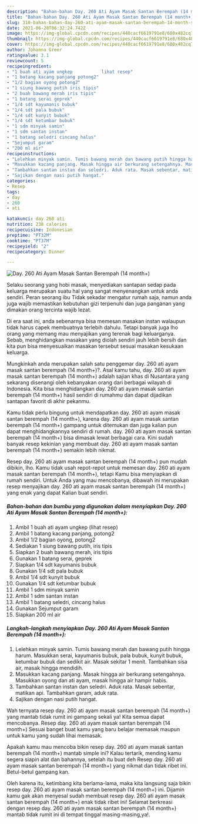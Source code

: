 ```yaml
---
description: "Bahan-bahan Day. 260 Ati Ayam Masak Santan Berempah (14 month+) Sederhana Untuk Jualan"
title: "Bahan-bahan Day. 260 Ati Ayam Masak Santan Berempah (14 month+) Sederhana Untuk Jualan"
slug: 310-bahan-bahan-day-260-ati-ayam-masak-santan-berempah-14-month-sederhana-untuk-jualan
date: 2021-06-28T06:32:24.742Z
image: https://img-global.cpcdn.com/recipes/440cacf6619791e8/680x482cq70/day-260-ati-ayam-masak-santan-berempah-14-month-foto-resep-utama.jpg
thumbnail: https://img-global.cpcdn.com/recipes/440cacf6619791e8/680x482cq70/day-260-ati-ayam-masak-santan-berempah-14-month-foto-resep-utama.jpg
cover: https://img-global.cpcdn.com/recipes/440cacf6619791e8/680x482cq70/day-260-ati-ayam-masak-santan-berempah-14-month-foto-resep-utama.jpg
author: Johanna Greer
ratingvalue: 3.1
reviewcount: 5
recipeingredient:
- "1 buah ati ayam ungkep           lihat resep"
- "1 batang kacang panjang potong2"
- "1/2 bagian oyong potong2"
- "1 siung bawang putih iris tipis"
- "2 buah bawang merah iris tipis"
- "1 batang serai geprek"
- "1/4 sdt kayumanis bubuk"
- "1/4 sdt pala bubuk"
- "1/4 sdt kunyit bubuk"
- "1/4 sdt ketumbar bubuk"
- "1 sdm minyak samin"
- "1 sdm santan instan"
- "1 batang seledri cincang halus"
- "Sejumput garam"
- "200 ml air"
recipeinstructions:
- "Lelehkan minyak samin. Tumis bawang merah dan bawang putih hingga harum. Masukkan serai, kayumanis bubuk, pala bubuk, kunyit bubuk, ketumbar bubuk dan sedikit air. Masak sekitar 1 menit. Tambahkan sisa air, masak hingga mendidih."
- "Masukkan kacang panjang. Masak hingga air berkurang setengahnya. Masukkan oyong dan ati ayam, masak hingga air hampir habis."
- "Tambahkan santan instan dan seledri. Aduk rata. Masak sebentar, matikan api. Tambahkan garam, aduk rata."
- "Sajikan dengan nasi putih hangat."
categories:
- Resep
tags:
- day
- 260
- ati

katakunci: day 260 ati 
nutrition: 238 calories
recipecuisine: Indonesian
preptime: "PT32M"
cooktime: "PT37M"
recipeyield: "2"
recipecategory: Dinner

---
```



![Day. 260 Ati Ayam Masak Santan Berempah (14 month+)](https://img-global.cpcdn.com/recipes/440cacf6619791e8/680x482cq70/day-260-ati-ayam-masak-santan-berempah-14-month-foto-resep-utama.jpg)

Selaku seorang yang hobi masak, menyediakan santapan sedap pada keluarga merupakan suatu hal yang sangat menyenangkan untuk anda sendiri. Peran seorang ibu Tidak sekadar mengatur rumah saja, namun anda juga wajib memastikan kebutuhan gizi terpenuhi dan juga panganan yang dimakan orang tercinta wajib lezat.

Di era  saat ini, anda sebenarnya bisa memesan masakan instan walaupun tidak harus capek membuatnya terlebih dahulu. Tetapi banyak juga lho orang yang memang mau menyajikan yang terenak bagi keluarganya. Sebab, menghidangkan masakan yang diolah sendiri jauh lebih bersih dan kita pun bisa menyesuaikan masakan tersebut sesuai masakan kesukaan keluarga. 



Mungkinkah anda merupakan salah satu penggemar day. 260 ati ayam masak santan berempah (14 month+)?. Asal kamu tahu, day. 260 ati ayam masak santan berempah (14 month+) adalah sajian khas di Nusantara yang sekarang disenangi oleh kebanyakan orang dari berbagai wilayah di Indonesia. Kita bisa menghidangkan day. 260 ati ayam masak santan berempah (14 month+) hasil sendiri di rumahmu dan dapat dijadikan santapan favorit di akhir pekanmu.

Kamu tidak perlu bingung untuk mendapatkan day. 260 ati ayam masak santan berempah (14 month+), karena day. 260 ati ayam masak santan berempah (14 month+) gampang untuk ditemukan dan juga kalian pun dapat menghidangkannya sendiri di rumah. day. 260 ati ayam masak santan berempah (14 month+) bisa dimasak lewat berbagai cara. Kini sudah banyak resep kekinian yang membuat day. 260 ati ayam masak santan berempah (14 month+) semakin lebih nikmat.

Resep day. 260 ati ayam masak santan berempah (14 month+) pun mudah dibikin, lho. Kamu tidak usah repot-repot untuk memesan day. 260 ati ayam masak santan berempah (14 month+), tetapi Kamu bisa menyiapkan di rumah sendiri. Untuk Anda yang mau mencobanya, dibawah ini merupakan resep menyajikan day. 260 ati ayam masak santan berempah (14 month+) yang enak yang dapat Kalian buat sendiri.

<!--inarticleads1-->

##### Bahan-bahan dan bumbu yang digunakan dalam menyiapkan Day. 260 Ati Ayam Masak Santan Berempah (14 month+):

1. Ambil 1 buah ati ayam ungkep           (lihat resep)
1. Ambil 1 batang kacang panjang, potong2
1. Ambil 1/2 bagian oyong, potong2
1. Sediakan 1 siung bawang putih, iris tipis
1. Siapkan 2 buah bawang merah, iris tipis
1. Gunakan 1 batang serai, geprek
1. Siapkan 1/4 sdt kayumanis bubuk
1. Gunakan 1/4 sdt pala bubuk
1. Ambil 1/4 sdt kunyit bubuk
1. Gunakan 1/4 sdt ketumbar bubuk
1. Ambil 1 sdm minyak samin
1. Ambil 1 sdm santan instan
1. Ambil 1 batang seledri, cincang halus
1. Gunakan Sejumput garam
1. Siapkan 200 ml air




<!--inarticleads2-->

##### Langkah-langkah menyiapkan Day. 260 Ati Ayam Masak Santan Berempah (14 month+):

1. Lelehkan minyak samin. Tumis bawang merah dan bawang putih hingga harum. Masukkan serai, kayumanis bubuk, pala bubuk, kunyit bubuk, ketumbar bubuk dan sedikit air. Masak sekitar 1 menit. Tambahkan sisa air, masak hingga mendidih.
1. Masukkan kacang panjang. Masak hingga air berkurang setengahnya. Masukkan oyong dan ati ayam, masak hingga air hampir habis.
1. Tambahkan santan instan dan seledri. Aduk rata. Masak sebentar, matikan api. Tambahkan garam, aduk rata.
1. Sajikan dengan nasi putih hangat.




Wah ternyata resep day. 260 ati ayam masak santan berempah (14 month+) yang mantab tidak rumit ini gampang sekali ya! Kita semua dapat mencobanya. Resep day. 260 ati ayam masak santan berempah (14 month+) Sesuai banget buat kamu yang baru belajar memasak maupun untuk kamu yang sudah lihai memasak.

Apakah kamu mau mencoba bikin resep day. 260 ati ayam masak santan berempah (14 month+) mantab simple ini? Kalau tertarik, mending kamu segera siapin alat dan bahannya, setelah itu buat deh Resep day. 260 ati ayam masak santan berempah (14 month+) yang nikmat dan tidak ribet ini. Betul-betul gampang kan. 

Oleh karena itu, ketimbang kita berlama-lama, maka kita langsung saja bikin resep day. 260 ati ayam masak santan berempah (14 month+) ini. Dijamin kamu gak akan menyesal sudah membuat resep day. 260 ati ayam masak santan berempah (14 month+) enak tidak ribet ini! Selamat berkreasi dengan resep day. 260 ati ayam masak santan berempah (14 month+) mantab tidak rumit ini di tempat tinggal masing-masing,ya!.

